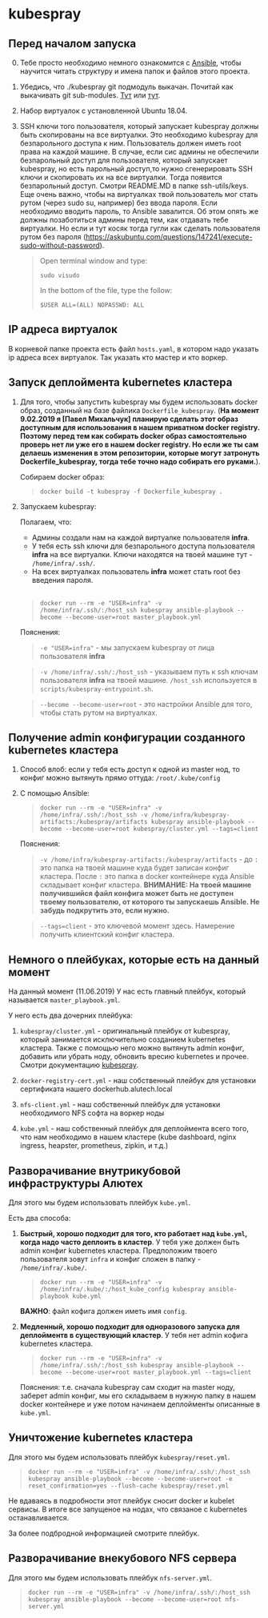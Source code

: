 # kubespray

## Перед началом запуска

0. Тебе просто необходимо немного ознакомится с [Ansible](https://www.ansible.com/resources/get-started), чтобы научится читать структуру и имена папок и файлов этого проекта.

1. Убедись, что ./kubespray git подмодуль выкачан. Почитай как выкачивать git sub-modules. [Тут](https://stackoverflow.com/questions/3796927/how-to-git-clone-including-submodules) или [тут](https://stackoverflow.com/questions/1030169/easy-way-to-pull-latest-of-all-git-submodules).

2. Набор виртуалок с установленной Ubuntu 18.04.

3. SSH ключи того пользователя, который запускает kubespray должны быть скопированы на все виртуалки. Это необходимо kubespray для безпарольного доступа к ним. Пользователь должен иметь root права на каждой машине. В случае, если сис админы не обеспечили безпарольный доступ для пользователя, который запускает kubespray, но есть парольный доступ,то нужно сгенерировать SSH ключи и скопировать их на все виртуалки. Тогда появится безпарольный доступ. Смотри README.MD в папке ssh-utils/keys. Еще очень важно, чтобы на виртуалках твой пользователь мог стать рутом (через sudo su, например) без ввода пароля. Если необходимо вводить пароль, то Ansible завалится. Об этом опять же должны позаботиться админы перед тем, как отдавать тебе виртуалки. Но если и тут косяк тогда гугли как сделать пользователя рутом без пароля (https://askubuntu.com/questions/147241/execute-sudo-without-password).

   > Open terminal window and type:
   >
   > `sudo visudo`
   >
   > In the bottom of the file, type the follow:
   >
   > `$USER ALL=(ALL) NOPASSWD: ALL`

## IP адреса виртуалок

В корневой папке проекта есть файл `hosts.yaml`, в котором надо указать ip адреса всех виртуалок. Так указать кто мастер и кто воркер.

## Запуск деплоймента kubernetes кластера

1. Для того, чтобы запустить kubespray мы будем использовать docker образ, созданный на базе файлика `Dockerfile_kubespray`. (**На момент 9.02.2019 я [Павел Михальчук] планирую сделать этот образ доступным для использования в нашем приватном docker registry. Поэтому перед тем как собирать docker образ самостоятельно проверь нет ли уже его в нашем docker registry. Но если же ты сам делаешь изменения в этом репозитории, которые могут затронуть Dockerfile_kubespray, тогда тебе точно надо собирать его руками.**).

   Собираем docker образ:

   > `docker build -t kubespray -f Dockerfile_kubespray .`

2. Запускаем kubespray:

   Полагаем, что:

   - Админы создали нам на каждой виртуалке пользователя **infra**.
   - У тебя есть ssh ключи для безпарольного доступа пользователя **infra** на все виртуалки. Ключи находятся на твоей машине тут - `/home/infra/.ssh/`.
   - На всех виртуалках пользователь **infra** может стать root без введения пароля.<br/><br/>

   > `docker run --rm -e "USER=infra" -v /home/infra/.ssh/:/host_ssh kubespray ansible-playbook --become --become-user=root master_playbook.yml`

   Пояснения:

   > `-e "USER=infra"` - мы запускаем kubespray от лица пользователя **infra**

   > `-v /home/infra/.ssh/:/host_ssh` - указываем путь к ssh ключам пользователя **infra** на твоей машине. `/host_ssh` используется в `scripts/kubespray-entrypoint.sh`.

   > `--become --become-user=root` - это настройки Ansible для того, чтобы стать рутом на виртуалках.

## Получение admin конфигурации созданного kubernetes кластера

1. Способ влоб: если у тебя есть доступ к одной из master нод, то конфиг можно вытянуть прямо оттуда: `/root/.kube/config`

2. С помощью Ansible:

   > `docker run --rm -e "USER=infra" -v /home/infra/.ssh/:/host_ssh -v /home/infra/kubespray-artifacts:/kubespray/artifacts kubespray ansible-playbook --become --become-user=root kubespray/cluster.yml --tags=client`

   Пояснения:

   > `-v /home/infra/kubespray-artifacts:/kubespray/artifacts` - до `:` это папка на твоей машине куда будет записан конфиг кластера. После `:` это папка в docker контейнере куда Ansible складывает конфиг кластера. **ВНИМАНИЕ: На твоей машине получившийся файл конфига может быть не доступен твоему пользователю, от которого ты запускаешь Ansible. Не забудь подкрутить это, если нужно.**

   > `--tags=client` - это ключевой момент здесь. Намерение получить клиентский конфиг кластера.

## Немного о плейбуках, которые есть на данный момент

На данный момент (11.06.2019) У нас есть главный плейбук, который называется `master_playbook.yml`.

У него есть два дочерних плейбука:

1. `kubespray/cluster.yml` - оригинальный плейбук от kubespray, который занимается исключительно созданием kubernetes кластера. Также с помощью него можно вытянуть admin конфиг, добавить или убрать ноду, обновить вресию kubernetes и прочее. Смотри документацию [kubespray](https://github.com/kubernetes-sigs/kubespray).

2. `docker-registry-cert.yml` - наш собственный плейбук для установки сертификата нашего dockerhub.alutech.local

3. `nfs-client.yml` - наш собственный плейбук для установки необходимого NFS софта на воркер ноды

2. `kube.yml` - наш собственный плейбук для деплоймента всего того, что нам необходимо в нашем кластере (kube dashboard, nginx ingress, heapster, prometheus, zipkin, и т.д.)

## Разворачивание внутрикубовой инфраструктуры Алютех

Для этого мы будем использовать плейбук `kube.yml`.

Есть два способа:

1. **Быстрый, хорошо подходит для того, кто работает над `kube.yml`, когда надо часто деплоить в кластер**. У тебя уже должен быть admin конфиг kubernetes кластера. Предположим твоего пользователя зовут `infra` и конфиг сложен в папку - `/home/infra/.kube/`.

   > `docker run --rm -e "USER=infra" -v /home/infra/.kube/:/host_kube_config kubespray ansible-playbook kube.yml`

   **ВАЖНО**: файл кофига должен иметь имя `config`.

2. **Медленный, хорошо подходит для одноразового запуска для деплойментв в существующий кластер**. У тебя нет admin кофига kubernetes кластера.

   > `docker run --rm -e "USER=infra" -v /home/infra/.ssh/:/host_ssh kubespray ansible-playbook --become --become-user=root master_playbook.yml --tags=client`

   Пояснения: т.е. сначала kubespray сам сходит на master ноду, заберет admin конфиг, мы его складываем в нужную папку в нашем docker контейнере и уже потом начинаем деплойменты описанные в `kube.yml`.

## Уничтожение kubernetes кластера

Для этого мы будем использовать плейбук `kubespray/reset.yml`.

> `docker run --rm -e "USER=infra" -v /home/infra/.ssh/:/host_ssh kubespray ansible-playbook --become --become-user=root -e reset_confirmation=yes --flush-cache kubespray/reset.yml`

Не вдаваясь в подробности этот плейбук сносит docker и kubelet сервисы. В итоге все запущеное на нодах, что связаное с kubernetes останавливается. 

За более подбродной информацией смотрите плейбук.

## Разворачивание внекубового NFS сервера

Для этого мы будем использовать плейбук `nfs-server.yml`.

> `docker run --rm -e "USER=infra" -v /home/infra/.ssh/:/host_ssh kubespray ansible-playbook --become --become-user=root nfs-server.yml`

